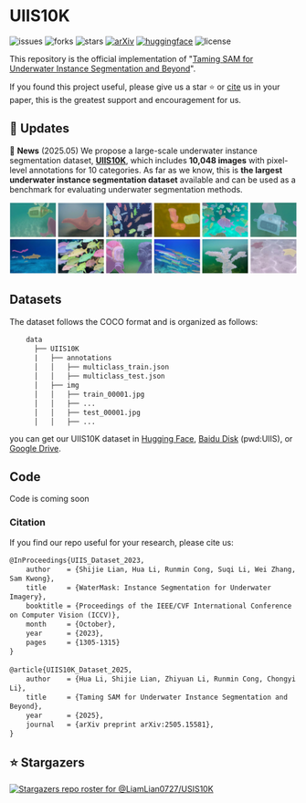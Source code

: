 # UIIS10K
![issues](https://img.shields.io/github/issues/LiamLian0727/UIIS10K)
![forks](https://img.shields.io/github/forks/LiamLian0727/UIIS10K?style=flat&color=orange)
![stars](https://img.shields.io/github/stars/LiamLian0727/UIIS10K?style=flat&color=red)
[![arXiv](https://img.shields.io/badge/%F0%9F%A4%97%20Hugging%20Face-Models-FFD21E)](https://arxiv.org/abs/2505.15581)
[![huggingface](https://img.shields.io/badge/arXiv-2507.20254-b31b1b.svg)](https://huggingface.co/datasets/LiamLian0727/UIIS10K)
![license](https://img.shields.io/github/license/LiamLian0727/UIIS10K)

This repository is the official implementation of "[Taming SAM for Underwater Instance Segmentation and Beyond](https://arxiv.org/abs/2505.15581)".

If you found this project useful, please give us a star ⭐️ or [cite](#citation) us in your paper, this is the greatest support and encouragement for us.

## :speech_balloon: Updates
🚩 **News** (2025.05) We propose a large-scale underwater instance segmentation dataset, [**UIIS10K**](#datasets), which includes **10,048 images** with pixel-level annotations for 10 categories. As far as we know, this is **the largest underwater instance segmentation dataset** available and can be used as a benchmark for evaluating underwater segmentation methods.

  ![dataset_img](assest/UIIS_Dataset.png)

## Datasets
The dataset follows the COCO format and is organized as follows:
```
    data
      ├── UIIS10K
      |   ├── annotations
      │   │   ├── multiclass_train.json
      │   │   ├── multiclass_test.json
      │   ├── img
      │   │   ├── train_00001.jpg
      │   │   ├── ...
      │   │   ├── test_00001.jpg
      │   │   ├── ...
```
you can get our UIIS10K dataset in [Hugging Face](https://huggingface.co/datasets/LiamLian0727/UIIS10K/tree/main), [Baidu Disk](https://pan.baidu.com/s/1WwDu_jYV8JsPvOGA2l6raQ?pwd=UIIS) (pwd:UIIS), or [Google Drive](https://drive.google.com/file/d/1MYQwWrQW_n9N-q_VPMuQaroIp5gS2f-u/view?usp=sharing).

## Code
Code is coming soon

### Citation
If you find our repo useful for your research, please cite us:
```
@InProceedings{UIIS_Dataset_2023,
    author    = {Shijie Lian, Hua Li, Runmin Cong, Suqi Li, Wei Zhang, Sam Kwong},
    title     = {WaterMask: Instance Segmentation for Underwater Imagery},
    booktitle = {Proceedings of the IEEE/CVF International Conference on Computer Vision (ICCV)},
    month     = {October},
    year      = {2023},
    pages     = {1305-1315}
}

@article{UIIS10K_Dataset_2025,
    author    = {Hua Li, Shijie Lian, Zhiyuan Li, Runmin Cong, Chongyi Li},
    title     = {Taming SAM for Underwater Instance Segmentation and Beyond},
    year      = {2025},
    journal   = {arXiv preprint arXiv:2505.15581},
}
```

## ⭐ Stargazers
[![Stargazers repo roster for @LiamLian0727/USIS10K](https://reporoster.com/stars/LiamLian0727/UIIS10K)](https://github.com/LiamLian0727/UIIS10K/stargazers)
